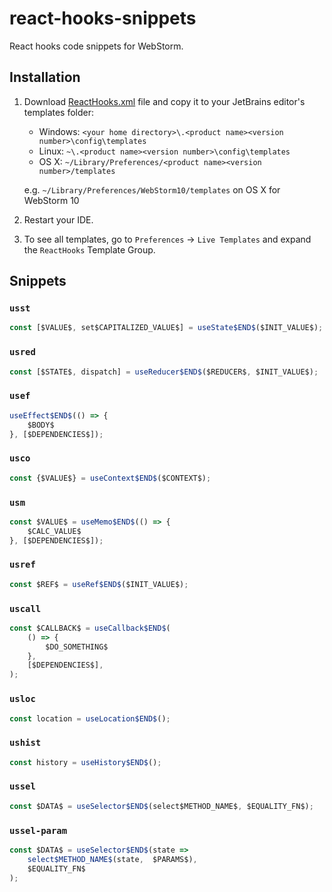 # react-hooks-snippets

React hooks code snippets for WebStorm.  

## Installation

1. Download [ReactHooks.xml](ReactHooks.xml) file and copy it to your JetBrains editor's templates folder:

   - Windows: `<your home directory>\.<product name><version number>\config\templates`
   - Linux: `~\.<product name><version number>\config\templates`
   - OS X: `~/Library/Preferences/<product name><version number>/templates`

   e.g. `~/Library/Preferences/WebStorm10/templates` on OS X for WebStorm 10

2. Restart your IDE.

3. To see all templates, go to `Preferences` -> `Live Templates` and expand the `ReactHooks` Template Group.


## Snippets

<!--DOC_START-->
### `usst`

```js
const [$VALUE$, set$CAPITALIZED_VALUE$] = useState$END$($INIT_VALUE$);

```

### `usred`

```js
const [$STATE$, dispatch] = useReducer$END$($REDUCER$, $INIT_VALUE$);

```

### `usef`

```js
useEffect$END$(() => {
    $BODY$
}, [$DEPENDENCIES$]);

```
### `usco`

```js
const {$VALUE$} = useContext$END$($CONTEXT$);

```

### `usm`

```js
const $VALUE$ = useMemo$END$(() => {
    $CALC_VALUE$
}, [$DEPENDENCIES$]);

```

### `usref`

```js
const $REF$ = useRef$END$($INIT_VALUE$);

```

### `uscall`

```js
const $CALLBACK$ = useCallback$END$(
    () => {
        $DO_SOMETHING$
    },
    [$DEPENDENCIES$],
);

```

### `usloc`

```js
const location = useLocation$END$();

```
### `ushist`

```js
const history = useHistory$END$();

```

### `ussel`

```js
const $DATA$ = useSelector$END$(select$METHOD_NAME$, $EQUALITY_FN$);

```

### `ussel-param`

```js
const $DATA$ = useSelector$END$(state =>
    select$METHOD_NAME$(state,  $PARAMS$),
    $EQUALITY_FN$
);

```
